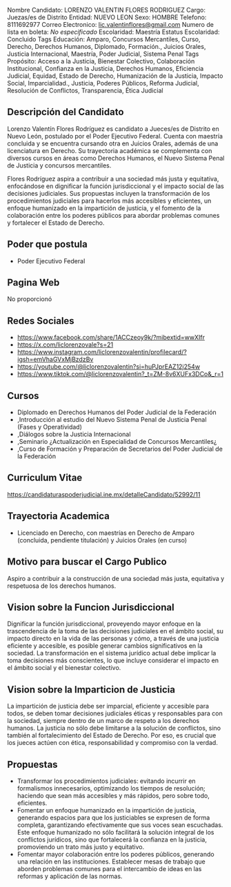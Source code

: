 Nombre Candidato: LORENZO VALENTIN FLORES RODRIGUEZ
Cargo: Juezas/es de Distrito
Entidad: NUEVO LEON
Sexo: HOMBRE
Telefono: 8111692977
Correo Electronico: lic.valentinflores@gmail.com
Numero de lista en boleta: *No especificado*
Escolaridad: Maestría
Estatus Escolaridad: Concluido
Tags Educación: Amparo, Concursos Mercantiles, Curso, Derecho, Derechos Humanos, Diplomado, Formación., Juicios Orales, Justicia Internacional, Maestría, Poder Judicial, Sistema Penal
Tags Propósito: Acceso a la Justicia, Bienestar Colectivo, Colaboración Institucional, Confianza en la Justicia, Derechos Humanos, Eficiencia Judicial, Equidad, Estado de Derecho, Humanización de la Justicia, Impacto Social, Imparcialidad., Justicia, Poderes Públicos, Reforma Judicial, Resolución de Conflictos, Transparencia, Ética Judicial


## Descripción del Candidato 

Lorenzo Valentín Flores Rodríguez es candidato a Jueces/es de Distrito en Nuevo León, postulado por el Poder Ejecutivo Federal. Cuenta con maestría concluida y se encuentra cursando otra en Juicios Orales, además de una licenciatura en Derecho. Su trayectoria académica se complementa con diversos cursos en áreas como Derechos Humanos, el Nuevo Sistema Penal de Justicia y concursos mercantiles.

Flores Rodríguez aspira a contribuir a una sociedad más justa y equitativa, enfocándose en dignificar la función jurisdiccional y el impacto social de las decisiones judiciales. Sus propuestas incluyen la transformación de los procedimientos judiciales para hacerlos más accesibles y eficientes, un enfoque humanizado en la impartición de justicia, y el fomento de la colaboración entre los poderes públicos para abordar problemas comunes y fortalecer el Estado de Derecho.


## Poder que postula

- Poder Ejecutivo Federal


## Pagina Web

No proporcionó


## Redes Sociales

- https://www.facebook.com/share/1ACCzeoy9k/?mibextid=wwXIfr
- https://x.com/liclorenzovale?s=21
- https://www.instagram.com/liclorenzovalentin/profilecard/?igsh=emVhaGVxMjBzdzBv
- https://youtube.com/@liclorenzovalentin?si=huPJprEAZ12j254w
- https://www.tiktok.com/@liclorenzovalentin?_t=ZM-8v6XUFx3DCo&_r=1


## Cursos

- Diplomado en Derechos Humanos del Poder Judicial de la Federación
- ,Introducción al estudio del Nuevo Sistema Penal de Justicia Penal (Fases y Operatividad)
- ,Diálogos sobre la Justicia Internacional
- ,Seminario ¿Actualización en Especialidad de Concursos Mercantiles¿
- ,Curso de Formación y Preparación de Secretarios del Poder Judicial de la Federación


## Curriculum Vitae

https://candidaturaspoderjudicial.ine.mx/detalleCandidato/52992/11


## Trayectoria Academica

- Licenciado en Derecho, con maestrías en Derecho de Amparo (concluida, pendiente titulación) y Juicios Orales (en curso)


## Motivo para buscar el Cargo Publico

Aspiro a contribuir a la construcción de una sociedad más justa, equitativa y respetuosa de los derechos humanos.


## Vision sobre la Funcion Jurisdiccional

Dignificar la función jurisdiccional, proveyendo mayor enfoque en la trascendencia de la toma de las decisiones judiciales en el ámbito social, su impacto directo en la vida de las personas y cómo, a través de una justicia eficiente y accesible, es posible generar cambios significativos en la sociedad. La transformación en el sistema jurídico actual debe implicar la toma decisiones más conscientes, lo que incluye considerar el impacto en el ámbito social y el bienestar colectivo.


## Vision sobre la Imparticion de Justicia

La impartición de justicia debe ser imparcial, eficiente y accesible para todos, se deben tomar decisiones judiciales éticas y responsables para con la sociedad, siempre dentro de un marco de respeto a los derechos humanos. La justicia no sólo debe limitarse a la solución de conflictos, sino también al fortalecimiento del Estado de Derecho. Por eso, es crucial que los jueces actúen con ética, responsabilidad y compromiso con la verdad.


## Propuestas

- Transformar los procedimientos judiciales: evitando incurrir en formalismos innecesarios, optimizando los tiempos de resolución; haciendo que sean más accesibles y más rápidos, pero sobre todo, eficientes.
- Fomentar un enfoque humanizado en la impartición de justicia, generando espacios para que los justiciables se expresen de forma completa, garantizando efectivamente que sus voces sean escuchadas. Este enfoque humanizado no sólo facilitará la solución integral de los conflictos jurídicos, sino que fortalecerá la confianza en la justicia, promoviendo un trato más justo y equitativo.
- Fomentar mayor colaboración entre los poderes públicos, generando una relación en las instituciones. Establecer mesas de trabajo que aborden problemas comunes para el intercambio de ideas en las reformas y aplicación de las normas.

